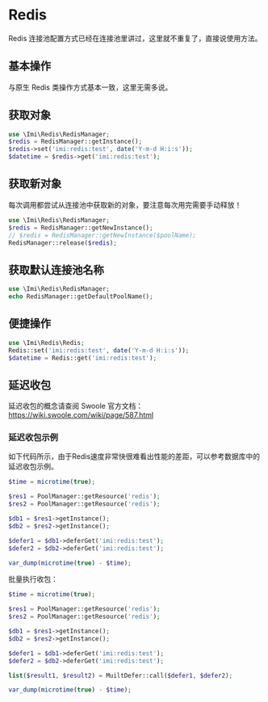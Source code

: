 # Redis

Redis 连接池配置方式已经在连接池里讲过，这里就不重复了，直接说使用方法。

## 基本操作

与原生 Redis 类操作方式基本一致，这里无需多说。

## 获取对象

```php
use \Imi\Redis\RedisManager;
$redis = RedisManager::getInstance();
$redis->set('imi:redis:test', date('Y-m-d H:i:s'));
$datetime = $redis->get('imi:redis:test');
```

## 获取新对象

每次调用都尝试从连接池中获取新的对象，要注意每次用完需要手动释放！

```php
use \Imi\Redis\RedisManager;
$redis = RedisManager::getNewInstance();
// $redis = RedisManager::getNewInstance($poolName);
RedisManager::release($redis);
```

## 获取默认连接池名称

```php
use \Imi\Redis\RedisManager;
echo RedisManager::getDefaultPoolName();
```

## 便捷操作

```php
use \Imi\Redis\Redis;
Redis::set('imi:redis:test', date('Y-m-d H:i:s'));
$datetime = Redis::get('imi:redis:test');
```

## 延迟收包

延迟收包的概念请查阅 Swoole 官方文档：https://wiki.swoole.com/wiki/page/587.html

### 延迟收包示例

如下代码所示，由于Redis速度非常快很难看出性能的差距，可以参考数据库中的延迟收包示例。

```php
$time = microtime(true);

$res1 = PoolManager::getResource('redis');
$res2 = PoolManager::getResource('redis');

$db1 = $res1->getInstance();
$db2 = $res2->getInstance();

$defer1 = $db1->deferGet('imi:redis:test');
$defer2 = $db2->deferGet('imi:redis:test');

var_dump(microtime(true) - $time);
```

批量执行收包：

```php
$time = microtime(true);

$res1 = PoolManager::getResource('redis');
$res2 = PoolManager::getResource('redis');

$db1 = $res1->getInstance();
$db2 = $res2->getInstance();

$defer1 = $db1->deferGet('imi:redis:test');
$defer2 = $db2->deferGet('imi:redis:test');

list($result1, $result2) = MuiltDefer::call($defer1, $defer2);

var_dump(microtime(true) - $time);
```